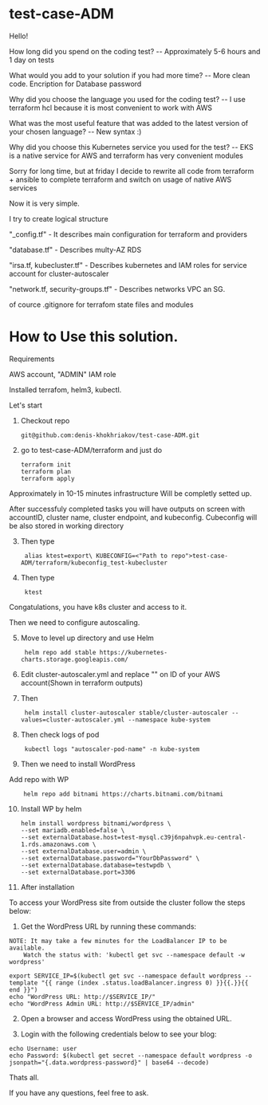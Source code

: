 # test-case-ADM


Hello!

How long did you spend on the coding test?
-- Approximately 5-6 hours and 1 day on tests

What would you add to your solution if you had more time?
-- More clean code. Encription for Database password

Why did you choose the language you used for the coding test?
-- I use terraform hcl because it is most convenient to work with AWS

What was the most useful feature that was added to the latest version of your chosen language?
-- New syntax :)

Why did you choose this Kubernetes service you used for the test?
-- EKS is a native service for AWS and terraform has very convenient modules

Sorry for long time, but at friday I decide to rewrite all code from terraform + ansible to complete terraform and switch on usage of native AWS services


Now it is very simple.

I try to create logical structure

"_config.tf" - It describes main configuration for terraform and providers

"database.tf" - Describes multy-AZ RDS

"irsa.tf, kubecluster.tf" - Describes kubernetes and IAM roles for service account for cluster-autoscaler

"network.tf, security-groups.tf" - Describes networks VPC an SG.

of cource .gitignore for terrafom state files and modules

# How to Use this solution.

Requirements

AWS account, "ADMIN" IAM role

Installed terrafom, helm3, kubectl.

Let's start

1. Checkout repo

       git@github.com:denis-khokhriakov/test-case-ADM.git

2. go to test-case-ADM/terraform and just do

       terraform init
       terraform plan
       terraform apply

Approximately in 10-15 minutes infrastructure Will be completly setted up.

After successfuly completed tasks you will have outputs on screen with accountID, cluster name, cluster endpoint, and kubeconfig.
Cubeconfig will be also stored in working directory

3. Then type

        alias ktest=export\ KUBECONFIG=<"Path to repo">test-case-ADM/terraform/kubeconfig_test-kubecluster

4. Then type

        ktest

Congatulations, you have k8s cluster and access to it.

Then we need to configure autoscaling.

5. Move to level up directory and use Helm

        helm repo add stable https://kubernetes-charts.storage.googleapis.com/

6. Edit cluster-autoscaler.yml and replace "<ACCOUNTID>" on ID of your AWS account(Shown in terraform outputs)

7. Then

        helm install cluster-autoscaler stable/cluster-autoscaler --values=cluster-autoscaler.yml --namespace kube-system

8. Then check logs of pod

        kubectl logs "autoscaler-pod-name" -n kube-system

9. Then we need to install WordPress

Add repo with WP

        helm repo add bitnami https://charts.bitnami.com/bitnami

10. Install WP by helm

        helm install wordpress bitnami/wordpress \
        --set mariadb.enabled=false \
        --set externalDatabase.host=test-mysql.c39j6npahvpk.eu-central-1.rds.amazonaws.com \
        --set externalDatabase.user=admin \
        --set externalDatabase.password="YourDbPassword" \
        --set externalDatabase.database=testwpdb \
        --set externalDatabase.port=3306

11. After installation

To access your WordPress site from outside the cluster follow the steps below:

  1. Get the WordPress URL by running these commands:

    NOTE: It may take a few minutes for the LoadBalancer IP to be available.
        Watch the status with: 'kubectl get svc --namespace default -w wordpress'

    export SERVICE_IP=$(kubectl get svc --namespace default wordpress --template "{{ range (index .status.loadBalancer.ingress 0) }}{{.}}{{ end }}")
    echo "WordPress URL: http://$SERVICE_IP/"
    echo "WordPress Admin URL: http://$SERVICE_IP/admin"

  2. Open a browser and access WordPress using the obtained URL.

  3. Login with the following credentials below to see your blog:

    echo Username: user
    echo Password: $(kubectl get secret --namespace default wordpress -o jsonpath="{.data.wordpress-password}" | base64 --decode)

Thats all.

If you have any questions, feel free to ask.
